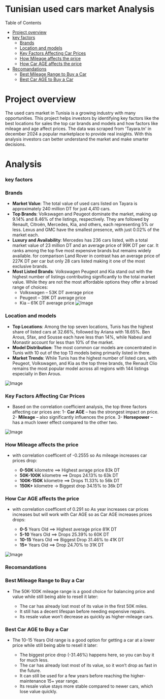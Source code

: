 # Tunisian used cars market Analysis

Table of Contents

- [Project overview](#Project-overview)
- [key factors](#key-factors)
    - [Brands](#Brands)
    - [Location and models](#Location-and-models)
    - [Key Factors Affecting Car Prices](#Key-Factors-Affecting-Car-Prices)
    - [How Mileage affects the price](#How-Mileage-affects-the-price)
    - [How Car AGE affects the price](#How-Car-AGE-affects-the-price)
- [Recomandations](#Recomandations)
    - [Best Mileage Range to Buy a Car](#Best-Mileage-Range-to-Buy-a-Car)
    - [Best Car AGE to Buy a Car](#Best-Car-AGE-to-Buy-a-Car)

# Project overview
The used cars market in Tunisia is a growing industry with many opportunities. This project helps investors by identifying key factors like the best locations for sales the top car brands and models and how factors like mileage and age affect prices. The data was scraped from 'Tayara.tn' in december 2024 a popular marketplace to provide real insights. With this analysis investors can better understand the market and make smarter decisions.

# Analysis

### key factors

### Brands
- **Market Value**: The total value of used cars listed on Tayara is approximately 240 million DT for just 4,410 cars.
- **Top Brands**: Volkswagen and Peugeot dominate the market, making up 9.14% and 8.46% of the listings, respectively. They are followed by Renault, Citroën, Mercedes, Kia, and others, each representing 5% or less. Lexus and GMC have the smallest presence, with just 0.02% of the market each.
- **Luxury and Availability**: Mercedes has 236 cars listed, with a total market value of 23 million DT and an average price of 99K DT per car. It ranks among the top five most expensive brands but remains widely available. for comparison Land Rover in contrast has an average price of 227K DT per car but only 28 cars listed making it one of the most exclusive brands.
- **Most Listed Brands**: Volkswagen Peugeot and Kia stand out with the highest number of listings contributing significantly to the total market value. While they are not the most affordable options they offer a broad range of choices:
    - Volkswagen – 53K DT average price
    - Peugeot – 39K DT average price
    - Kia – 61K DT average price
![Image](https://github.com/user-attachments/assets/03b2483f-82e9-4aa8-b7c7-68c1ebfe2376)

### Location and models

- **Top Locations**: Among the top seven locations, Tunis has the highest share of listed cars at 32.66%, followed by Ariana with 18.65%. Ben Arous, Sfax, and Sousse each have less than 14%, while Nabeul and Monastir account for less than 10% of the market.
- **Model Distribution**: The most common car models are concentrated in Tunis with 10 out of the top 13 models being primarily listed in there.
- **Market Trends**: While Tunis has the highest number of listed cars, with Peugeot, Volkswagen, and Kia as the top three brands, the Renault Clio remains the most popular model across all regions with 144 listings especially in Ben Arous.

![Image](https://github.com/user-attachments/assets/16c49c50-baeb-4dc6-b372-ca4bcbfbd04f)

### Key Factors Affecting Car Prices

- Based on the correlation coefficient analysis, the top three factors affecting car prices are:
1- **Car AGE** – has the strongest impact on price.
2- **Mileage** – also significantly influences the price.
3- **Horsepower** – has a much lower effect compared to the other two.


![Image](https://github.com/user-attachments/assets/cd61a0c2-2102-450d-b286-6e74ca91aff9)

### How Mileage affects the price

- with correlation coefficent of -0.2555  so As mileage increases car prices drop:

  - **0-50K** kilometre ==> Highest avrage price 83k DT
  - **50K-100K** kilometre ==> Drops 24.13% to 63k DT
  - **100K-150K** kilometre ==> Drops 11.33% to 56k DT
  - **150K+** kilometre → Biggest drop 34.15% to 36k DT
 
### How Car AGE affects the price

-  with correlation coefficent of 0.291  so As year increases car prices increases but will work with Car AGE so as Car AGE increases prices drops:

    - **0-5** Years Old ==> Highest average price 81K DT
    - **5-10** Years Old ==> Drops 25.39% to 60K DT
    - **10-15** Years Old ==> Biggest Drop 31.46% to 41K DT
    - **15+** Years Old ==> Drop 24.70% to 31K DT

![Image](https://github.com/user-attachments/assets/1cd6c31b-b7a9-435c-b82c-8da91392dc98)

### Recomandations

### Best Mileage Range to Buy a Car

- The 50K-100K mileage range is a good choice for balancing price and value while still being able to resell it later:

  - The car has already lost most of its value in the first 50K miles.
  - It still has a decent lifespan before needing expensive repairs.
  - Its resale value won’t decrease as quickly as higher-mileage cars.
  
### Best Car AGE to Buy a Car

- The 10-15 Years Old range is a good option for getting a car at a lower price while still being able to resell it later:

  - The biggest price drop (-31.46%) happens here, so you can buy it for much less.
  - The car has already lost most of its value, so it won’t drop as fast in the future.
  - It can still be used for a few years before reaching the higher-maintenance 15+ year range.
  - Its resale value stays more stable compared to newer cars, which lose value quickly.



